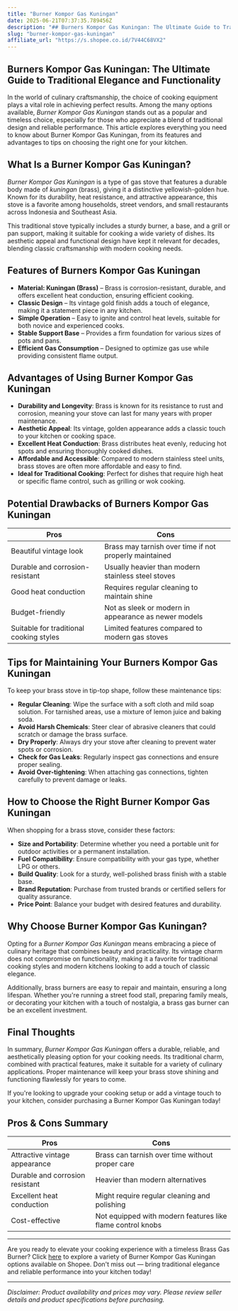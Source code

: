 ```yaml
---
title: "Burner Kompor Gas Kuningan"
date: 2025-06-21T07:37:35.789456Z
description: "## Burners Kompor Gas Kuningan: The Ultimate Guide to Traditional Elegance and Functionality..."
slug: "burner-kompor-gas-kuningan"
affiliate_url: "https://s.shopee.co.id/7V44C68VX2"
---
```

## Burners Kompor Gas Kuningan: The Ultimate Guide to Traditional Elegance and Functionality

In the world of culinary craftsmanship, the choice of cooking equipment plays a vital role in achieving perfect results. Among the many options available, *Burner Kompor Gas Kuningan* stands out as a popular and timeless choice, especially for those who appreciate a blend of traditional design and reliable performance. This article explores everything you need to know about Burner Kompor Gas Kuningan, from its features and advantages to tips on choosing the right one for your kitchen.

## What Is a Burner Kompor Gas Kuningan?

*Burner Kompor Gas Kuningan* is a type of gas stove that features a durable body made of *kuningan* (brass), giving it a distinctive yellowish-golden hue. Known for its durability, heat resistance, and attractive appearance, this stove is a favorite among households, street vendors, and small restaurants across Indonesia and Southeast Asia.

This traditional stove typically includes a sturdy burner, a base, and a grill or pan support, making it suitable for cooking a wide variety of dishes. Its aesthetic appeal and functional design have kept it relevant for decades, blending classic craftsmanship with modern cooking needs.

## Features of Burners Kompor Gas Kuningan

- **Material: Kuningan (Brass)** – Brass is corrosion-resistant, durable, and offers excellent heat conduction, ensuring efficient cooking.
- **Classic Design** – Its vintage gold finish adds a touch of elegance, making it a statement piece in any kitchen.
- **Simple Operation** – Easy to ignite and control heat levels, suitable for both novice and experienced cooks.
- **Stable Support Base** – Provides a firm foundation for various sizes of pots and pans.
- **Efficient Gas Consumption** – Designed to optimize gas use while providing consistent flame output.

## Advantages of Using Burner Kompor Gas Kuningan

- **Durability and Longevity**: Brass is known for its resistance to rust and corrosion, meaning your stove can last for many years with proper maintenance.
- **Aesthetic Appeal**: Its vintage, golden appearance adds a classic touch to your kitchen or cooking space.
- **Excellent Heat Conduction**: Brass distributes heat evenly, reducing hot spots and ensuring thoroughly cooked dishes.
- **Affordable and Accessible**: Compared to modern stainless steel units, brass stoves are often more affordable and easy to find.
- **Ideal for Traditional Cooking**: Perfect for dishes that require high heat or specific flame control, such as grilling or wok cooking.

## Potential Drawbacks of Burners Kompor Gas Kuningan

| Pros | Cons |
|---|---|
| Beautiful vintage look | Brass may tarnish over time if not properly maintained |
| Durable and corrosion-resistant | Usually heavier than modern stainless steel stoves |
| Good heat conduction | Requires regular cleaning to maintain shine |
| Budget-friendly | Not as sleek or modern in appearance as newer models |
| Suitable for traditional cooking styles | Limited features compared to modern gas stoves |

## Tips for Maintaining Your Burners Kompor Gas Kuningan

To keep your brass stove in tip-top shape, follow these maintenance tips:

- **Regular Cleaning**: Wipe the surface with a soft cloth and mild soap solution. For tarnished areas, use a mixture of lemon juice and baking soda.
- **Avoid Harsh Chemicals**: Steer clear of abrasive cleaners that could scratch or damage the brass surface.
- **Dry Properly**: Always dry your stove after cleaning to prevent water spots or corrosion.
- **Check for Gas Leaks**: Regularly inspect gas connections and ensure proper sealing.
- **Avoid Over-tightening**: When attaching gas connections, tighten carefully to prevent damage or leaks.

## How to Choose the Right Burner Kompor Gas Kuningan

When shopping for a brass stove, consider these factors:

- **Size and Portability**: Determine whether you need a portable unit for outdoor activities or a permanent installation.
- **Fuel Compatibility**: Ensure compatibility with your gas type, whether LPG or others.
- **Build Quality**: Look for a sturdy, well-polished brass finish with a stable base.
- **Brand Reputation**: Purchase from trusted brands or certified sellers for quality assurance.
- **Price Point**: Balance your budget with desired features and durability.

## Why Choose Burner Kompor Gas Kuningan?

Opting for a *Burner Kompor Gas Kuningan* means embracing a piece of culinary heritage that combines beauty and practicality. Its vintage charm does not compromise on functionality, making it a favorite for traditional cooking styles and modern kitchens looking to add a touch of classic elegance.

Additionally, brass burners are easy to repair and maintain, ensuring a long lifespan. Whether you're running a street food stall, preparing family meals, or decorating your kitchen with a touch of nostalgia, a brass gas burner can be an excellent investment.

## Final Thoughts

In summary, *Burner Kompor Gas Kuningan* offers a durable, reliable, and aesthetically pleasing option for your cooking needs. Its traditional charm, combined with practical features, make it suitable for a variety of culinary applications. Proper maintenance will keep your brass stove shining and functioning flawlessly for years to come.

If you're looking to upgrade your cooking setup or add a vintage touch to your kitchen, consider purchasing a Burner Kompor Gas Kuningan today!

## Pros & Cons Summary

| Pros | Cons |
|---|---|
| Attractive vintage appearance | Brass can tarnish over time without proper care |
| Durable and corrosion resistant | Heavier than modern alternatives |
| Excellent heat conduction | Might require regular cleaning and polishing |
| Cost-effective | Not equipped with modern features like flame control knobs |

---

Are you ready to elevate your cooking experience with a timeless Brass Gas Burner? Click [here](https://s.shopee.co.id/7V44C68VX2) to explore a variety of Burner Kompor Gas Kuningan options available on Shopee. Don't miss out — bring traditional elegance and reliable performance into your kitchen today!

---

*Disclaimer: Product availability and prices may vary. Please review seller details and product specifications before purchasing.*